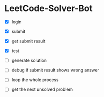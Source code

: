 # LeetCode-Solver-Bot

-[x] login
-[x] submit
-[x] get submit result
-[x] test
-[ ] generate solution
-[ ] debug if submit result shows wrong answer
-[ ] loop the whole process
-[ ] get the next unsolved problem


